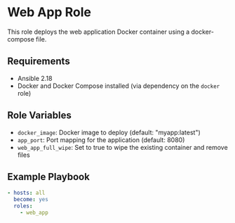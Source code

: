 # Web App Role

This role deploys the web application Docker container using a docker-compose file.

## Requirements

- Ansible 2.18
- Docker and Docker Compose installed (via dependency on the `docker` role)

## Role Variables

- `docker_image`: Docker image to deploy (default: "myapp:latest")
- `app_port`: Port mapping for the application (default: 8080)
- `web_app_full_wipe`: Set to true to wipe the existing container and remove files

## Example Playbook

```yaml
- hosts: all
  become: yes
  roles:
    - web_app
